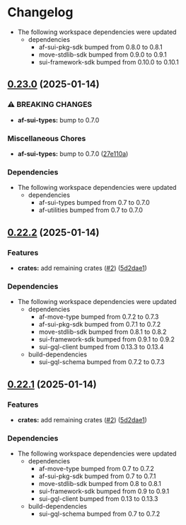 # Changelog

* The following workspace dependencies were updated
  * dependencies
    * af-sui-pkg-sdk bumped from 0.8.0 to 0.8.1
    * move-stdlib-sdk bumped from 0.9.0 to 0.9.1
    * sui-framework-sdk bumped from 0.10.0 to 0.10.1

## [0.23.0](https://github.com/AftermathFinance/aftermath-sdk-rust/compare/af-iperps-v0.22.2...af-iperps-v0.23.0) (2025-01-14)


### ⚠ BREAKING CHANGES

* **af-sui-types:** bump to 0.7.0

### Miscellaneous Chores

* **af-sui-types:** bump to 0.7.0 ([27e110a](https://github.com/AftermathFinance/aftermath-sdk-rust/commit/27e110a9455d4a1b9c4d9c1a9e4e0c85728a1e96))


### Dependencies

* The following workspace dependencies were updated
  * dependencies
    * af-sui-types bumped from 0.7 to 0.7.0
    * af-utilities bumped from 0.7 to 0.7.0

## [0.22.2](https://github.com/AftermathFinance/aftermath-sdk-rust/compare/af-iperps-v0.22.1...af-iperps-v0.22.2) (2025-01-14)


### Features

* **crates:** add remaining crates ([#2](https://github.com/AftermathFinance/aftermath-sdk-rust/issues/2)) ([5d2dae1](https://github.com/AftermathFinance/aftermath-sdk-rust/commit/5d2dae1392de8ed6a5af63a0e559bd3416112b35))


### Dependencies

* The following workspace dependencies were updated
  * dependencies
    * af-move-type bumped from 0.7.2 to 0.7.3
    * af-sui-pkg-sdk bumped from 0.7.1 to 0.7.2
    * move-stdlib-sdk bumped from 0.8.1 to 0.8.2
    * sui-framework-sdk bumped from 0.9.1 to 0.9.2
    * sui-gql-client bumped from 0.13.3 to 0.13.4
  * build-dependencies
    * sui-gql-schema bumped from 0.7.2 to 0.7.3

## [0.22.1](https://github.com/AftermathFinance/aftermath-sdk-rust/compare/af-iperps-v0.22.0...af-iperps-v0.22.1) (2025-01-14)


### Features

* **crates:** add remaining crates ([#2](https://github.com/AftermathFinance/aftermath-sdk-rust/issues/2)) ([5d2dae1](https://github.com/AftermathFinance/aftermath-sdk-rust/commit/5d2dae1392de8ed6a5af63a0e559bd3416112b35))


### Dependencies

* The following workspace dependencies were updated
  * dependencies
    * af-move-type bumped from 0.7 to 0.7.2
    * af-sui-pkg-sdk bumped from 0.7 to 0.7.1
    * move-stdlib-sdk bumped from 0.8 to 0.8.1
    * sui-framework-sdk bumped from 0.9 to 0.9.1
    * sui-gql-client bumped from 0.13 to 0.13.3
  * build-dependencies
    * sui-gql-schema bumped from 0.7 to 0.7.2
